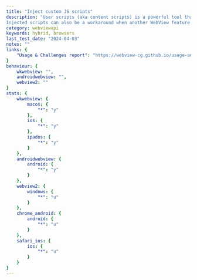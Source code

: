 ```yaml
---
title: "Inject custom JS scripts"
description: "User scripts (aka content scripts) is a powerful tool that unlocks many possibilities such as: content customization, security and privacy protection, enriching web app functionality.
Injected scripts can also be a workaround when another WebView feature is not available: for example, due to the lack of granular cookie control in native WebView APIs, one method is to inject a script to augment document.cookie API. "
category: webviewapi
keywords: hybrid, browsers
last_test_date: "2024-04-03"
notes: ""
links: {
    "Usage & Challenges report": "https://webview-cg.github.io/usage-and-challenges/#inject-custom-js-scripts",
}
behaviour: {
    wkwebview: "",
    androidwebview: "",
    webview2: ""
}
stats: {
    wkwebview: {
        macos: {
            "*": "y"
        },
        ios: {
            "*": "y"
        },
        ipados: {
            "*": "y"
        }
    },
    androidwebview: {
        android: {
            "*": "y"
        }
    },
    webview2: {
        windows: {
            "*": "u"
        }
    },
    chrome_android: {
        android: {
            "*": "u"
        }
    },
    safari_ios: {
        ios: {
            "*": "u"
        }
    }
}
---
```

